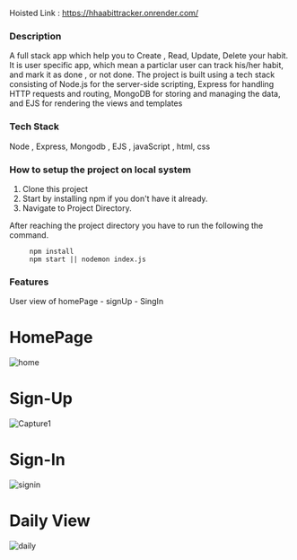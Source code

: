 Hoisted Link : https://hhaabittracker.onrender.com/


### Description

A full stack app which help you to Create , Read, Update, Delete your habit. It is user specific app, which mean a particlar user can track his/her habit, and mark it as
done , or not done. The project is built using a tech stack consisting of Node.js for the server-side scripting, Express for handling HTTP requests and routing, MongoDB 
for storing and managing the data, and EJS for rendering the views and templates


### Tech Stack

Node , Express, Mongodb , EJS , javaScript , html, css

### How to setup the project on local system

  1. Clone this project
  2. Start by installing npm if you don't have it already.
  3. Navigate to Project Directory.

After reaching the project directory you have to run the following the command.
   ```` 
        npm install 
        npm start || nodemon index.js
   ````


### Features

  User view of homePage - signUp - SingIn
  
  # HomePage
 
  ![home](https://github.com/Nitnawarerutika/Habit-tracker-React/assets/130966188/d37299f6-b5af-4a3b-91ef-27c1605f2834)

  # Sign-Up
![Capture1](https://github.com/Nitnawarerutika/Habit-tracker-React/assets/130966188/03bd35df-c838-41ff-b1e5-601a5ddee987)


  # Sign-In

  ![signin](https://github.com/Nitnawarerutika/Habit-tracker-React/assets/130966188/78e73536-39c0-4065-b87e-1b520181a871)

  # Daily View

  ![daily](https://github.com/Nitnawarerutika/Habit-tracker-React/assets/130966188/2f9bedc9-f185-421b-bff3-bc45c481c339)



 
   
   
